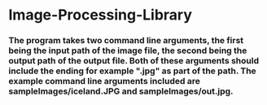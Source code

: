 # Image-Processing-Library

### The program takes two command line arguments, the first being the input path of the image file, the second being the output path of the output file. Both of these arguments should include the ending for example ".jpg" as part of the path. The example command line arguments included are sampleImages/iceland.JPG and sampleImages/out.jpg.
